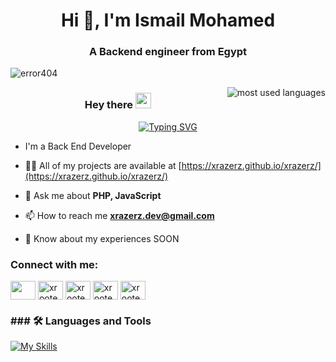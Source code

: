 <h1 align="center">Hi 👋, I'm Ismail Mohamed</h1>
<h3 align="center">A Backend engineer from Egypt</h3>

<p align="left"> <img src="https://komarev.com/ghpvc/?username=xrazerz&label=Profile%20views&color=0e75b6&style=flat" alt="error404" /> </p>

<img  align="right" src="https://github-readme-stats.vercel.app/api/top-langs?username=xrazerz&show_icons=true&locale=en&layout=compact&theme=radical" alt="most used languages" />

<h3 align="center">
  <span>Hey there </span>
  <img  src="https://media.giphy.com/media/hvRJCLFzcasrR4ia7z/giphy.gif" width="25">
</h3>
<!-- Typing SVG by DenverCoder1 - https://github.com/DenverCoder1/readme-typing-svg -->
<p align="center">
 <a href="https://git.io/typing-svg"><img src="https://readme-typing-svg.demolab.com?font=Fira+Code&weight=600&size=22&pause=1000&color=2A79C8&random=false&width=435&lines=Welcome+To+My+Profile+%F0%9F%98%8A;%3D%3E+Back+End++Developer+" alt="Typing SVG" /></a>
</p>

- I'm a Back End Developer

- 👨‍💻 All of my projects are available at [https://xrazerz.github.io/xrazerz/](https://xrazerz.github.io/xrazerz/)

- 💬 Ask me about **PHP, JavaScript**

- 📫 How to reach me **xrazerz.dev@gmail.com**

- 📄 Know about my experiences SOON

<h3 align="left">Connect with me:</h3>
<p align="left">
<a href="https://linkedin.com/in/" target="blank"><img align="center" src="https://raw.githubusercontent.com/rahuldkjain/github-profile-readme-generator/master/src/images/icons/Social/linked-in-alt.svg" alt="" height="30" width="40" /></a>
<a href="https://fb.com/" target="blank"><img align="center" src="https://raw.githubusercontent.com/rahuldkjain/github-profile-readme-generator/master/src/images/icons/Social/facebook.svg" alt="xrootedx" height="30" width="40" /></a>
<a href="https://instagram.com/xrootedx" target="blank"><img align="center" src="https://raw.githubusercontent.com/rahuldkjain/github-profile-readme-generator/master/src/images/icons/Social/instagram.svg" alt="xrootedx" height="30" width="40" /></a>
<a href="https://www.behance.net/" target="blank"><img align="center" src="https://raw.githubusercontent.com/rahuldkjain/github-profile-readme-generator/master/src/images/icons/Social/behance.svg" alt="xrootedx" height="30" width="40" /></a>
<a href="https://codeforces.com/profile/" target="blank"><img align="center" src="https://raw.githubusercontent.com/rahuldkjain/github-profile-readme-generator/master/src/images/icons/Social/codeforces.svg" alt="xrootedx" height="30" width="40" /></a>
</p>

<h3 align="left">### 🛠 Languages and Tools</h3>


<div  >

[![My Skills](https://skillicons.dev/icons?i=cpp,html,css,bootstrap,js,ts,laravel,react,webpack,php,atom,git,github,mysql,sass,tailwindcss,stackoverflow,phpstorm,Cursor,vscode)](https://skillicons.dev)
<br/>

</div>
